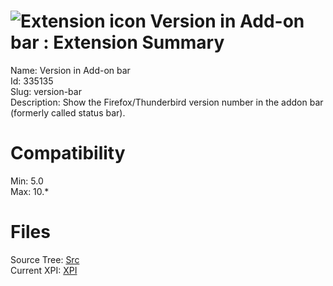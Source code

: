 # ![Extension icon](https://addons.thunderbird.net/user-media/addon_icons/335/335135-64.png?modified=1399179293) Version in Add-on bar : Extension Summary

Name: Version in Add-on bar  
Id: 335135  
Slug: version-bar  
Description: Show the Firefox/Thunderbird version number in the addon bar (formerly called status bar).
  

# Compatibility
Min: 5.0  
Max: 10.*  

# Files

Source Tree: [Src](C:/Dev/Thunderbird/ThunderKdB/xall/xOther/335135-version-bar/src)  
Current XPI: [XPI](C:/Dev/Thunderbird/ThunderKdB/xall/xOther/335135-version-bar/xpi)  



